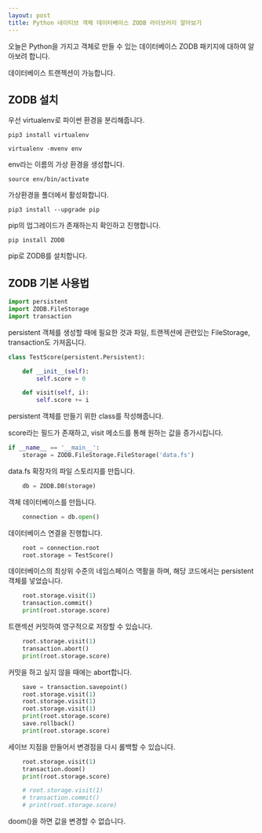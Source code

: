 ```yaml
---
layout: post
title: Python 네이티브 객체 데이터베이스 ZODB 라이브러리 알아보기
---
```


오늘은 Python을 가지고 객체로 만들 수 있는 데이터베이스 ZODB 패키지에 대하여 알아보려 합니다.

데이터베이스 트랜젝션이 가능합니다.

## ZODB 설치

우선 virtualenv로 파이썬 환경을 분리해줍니다.

```
pip3 install virtualenv
```

```
virtualenv -mvenv env
```

env라는 이름의 가상 환경을 생성합니다.

```
source env/bin/activate
```

가상환경을 폴더에서 활성화합니다.

```
pip3 install --upgrade pip
```

pip의 업그레이드가 존재하는지 확인하고 진행합니다.

```
pip install ZODB
```

pip로 ZODB를 설치합니다.

## ZODB 기본 사용법

```python
import persistent
import ZODB.FileStorage
import transaction
```

persistent 객체를 생성할 때에 필요한 것과 파일, 트랜젝션에 관련있는 FileStorage, transaction도 가져옵니다.

```python
class TestScore(persistent.Persistent):

    def __init__(self):
        self.score = 0

    def visit(self, i):
        self.score += i
```

persistent 객체를 만들기 위한 class를 작성해줍니다.

score라는 필드가 존재하고, visit 메소드를 통해 원하는 값을 증가시킵니다.

```python
if __name__ == '__main__':
    storage = ZODB.FileStorage.FileStorage('data.fs')
```

data.fs 확장자의 파일 스토리지를 만듭니다.

```python
    db = ZODB.DB(storage)
```

객체 데이터베이스를 만듭니다.

```python
    connection = db.open()
```

데이터베이스 연결을 진행합니다.

```python
    root = connection.root
    root.storage = TestScore()
```

데이터베이스의 최상위 수준의 네임스페이스 역활을 하며, 해당 코드에서는 persistent 객체를 넣었습니다.

```python
    root.storage.visit(1)
    transaction.commit()
    print(root.storage.score)
```

트랜섹션 커밋하여 영구적으로 저장할 수 있습니다.

```python
    root.storage.visit(1)
    transaction.abort()
    print(root.storage.score)
```

커밋을 하고 싶지 않을 때에는 abort합니다.

```python
    save = transaction.savepoint()
    root.storage.visit(1)
    root.storage.visit(1)
    root.storage.visit(1)
    print(root.storage.score)
    save.rollback()
    print(root.storage.score)
```

세이브 지점을 만들어서 변경점을 다시 롤백할 수 있습니다.

```python
    root.storage.visit(1)
    transaction.doom()
    print(root.storage.score)

    # root.storage.visit(1)
    # transaction.commit()
    # print(root.storage.score)
```

doom()을 하면 값을 변경할 수 없습니다.
